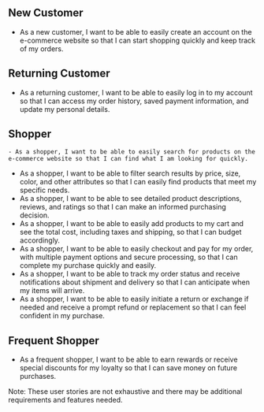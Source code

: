 ## New Customer

- As a new customer, I want to be able to easily create an account on the e-commerce website so that I can start shopping quickly and keep track of my orders.

## Returning Customer

- As a returning customer, I want to be able to easily log in to my account so that I can access my order history, saved payment information, and update my personal details.

## Shopper

    - As a shopper, I want to be able to easily search for products on the e-commerce website so that I can find what I am looking for quickly.

- As a shopper, I want to be able to filter search results by price, size, color, and other attributes so that I can easily find products that meet my specific needs.
- As a shopper, I want to be able to see detailed product descriptions, reviews, and ratings so that I can make an informed purchasing decision.
- As a shopper, I want to be able to easily add products to my cart and see the total cost, including taxes and shipping, so that I can budget accordingly.
- As a shopper, I want to be able to easily checkout and pay for my order, with multiple payment options and secure processing, so that I can complete my purchase quickly and easily.
- As a shopper, I want to be able to track my order status and receive notifications about shipment and delivery so that I can anticipate when my items will arrive.
- As a shopper, I want to be able to easily initiate a return or exchange if needed and receive a prompt refund or replacement so that I can feel confident in my purchase.

## Frequent Shopper

- As a frequent shopper, I want to be able to earn rewards or receive special discounts for my loyalty so that I can save money on future purchases.

Note: These user stories are not exhaustive and there may be additional requirements and features needed.
